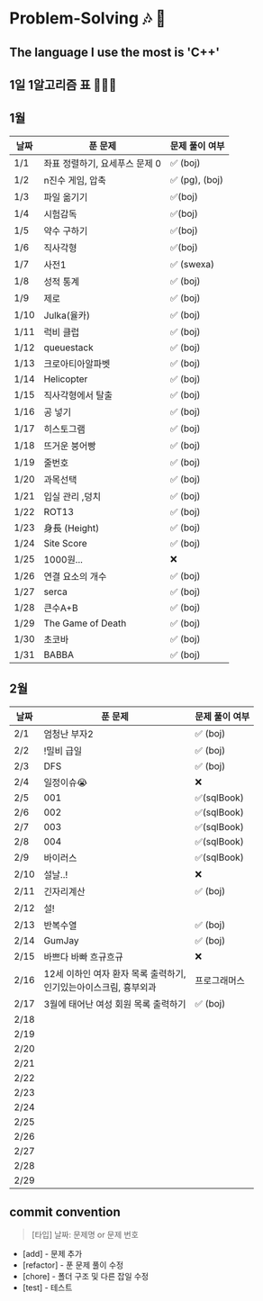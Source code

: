 # Problem-Solving 🎶 🎵

## The language I use the most is 'C++'

## 1일 1알고리즘 표 👩🏻‍💻

## 1월

| 날짜 | 푼 문제                        | 문제 풀이 여부 |
| ---- | ------------------------------ | -------------- |
| 1/1  | 좌표 정렬하기, 요세푸스 문제 0 | ✅ (boj)       |
| 1/2  | n진수 게임, 압축               | ✅ (pg), (boj) |
| 1/3  | 파일 옮기기                    | ✅(boj)        |
| 1/4  | 시험감독                       | ✅(boj)        |
| 1/5  | 약수 구하기                    | ✅(boj)        |
| 1/6  | 직사각형                       | ✅(boj)        |
| 1/7  | 사전1                          | ✅ (swexa)     |
| 1/8  | 성적 통계                      | ✅ (boj)       |
| 1/9  | 제로                           | ✅ (boj)       |
| 1/10 | Julka(율카)                    | ✅ (boj)       |
| 1/11 | 럭비 클럽                      | ✅ (boj)       |
| 1/12 | queuestack                     | ✅ (boj)       |
| 1/13 | 크로아티아알파벳               | ✅ (boj)       |
| 1/14 | Helicopter                     | ✅ (boj)       |
| 1/15 | 직사각형에서 탈출              | ✅ (boj)       |
| 1/16 | 공 넣기                        | ✅ (boj)       |
| 1/17 | 히스토그램                     | ✅ (boj)       |
| 1/18 | 뜨거운 붕어빵                  | ✅ (boj)       |
| 1/19 | 줄번호                         | ✅ (boj)       |
| 1/20 | 과목선택                       | ✅ (boj)       |
| 1/21 | 입실 관리 ,덩치                | ✅ (boj)       |
| 1/22 | ROT13                          | ✅ (boj)       |
| 1/23 | 身長 (Height)                  | ✅ (boj)       |
| 1/24 | Site Score                     | ✅ (boj)       |
| 1/25 | 1000원...                      | ❌             |
| 1/26 | 연결 요소의 개수               | ✅ (boj)       |
| 1/27 | serca                          | ✅ (boj)       |
| 1/28 | 큰수A+B                        | ✅ (boj)       |
| 1/29 | The Game of Death              | ✅ (boj)       |
| 1/30 | 초코바                         | ✅ (boj)       |
| 1/31 | BABBA                          | ✅ (boj)       |

## 2월

| 날짜 | 푼 문제                                                                | 문제 풀이 여부 |
| ---- | ---------------------------------------------------------------------- | -------------- |
| 2/1  | 엄청난 부자2                                                           | ✅ (boj)       |
| 2/2  | !밀비 급일                                                             | ✅ (boj)       |
| 2/3  | DFS                                                                    | ✅ (boj)       |
| 2/4  | 일정이슈😭                                                             | ❌             |
| 2/5  | 001                                                                    | ✅(sqlBook)    |
| 2/6  | 002                                                                    | ✅(sqlBook)    |
| 2/7  | 003                                                                    | ✅(sqlBook)    |
| 2/8  | 004                                                                    | ✅(sqlBook)    |
| 2/9  | 바이러스                                                               | ✅(sqlBook)    |
| 2/10 | 설날..!                                                                | ❌             |
| 2/11 | 긴자리계산                                                             | ✅ (boj)       |
| 2/12 | 설!                                                                    |                |
| 2/13 | 반복수열                                                               | ✅ (boj)       |
| 2/14 | GumJay                                                                 | ✅ (boj)       |
| 2/15 | 바쁘다 바빠 흐규흐규                                                   | ❌             |
| 2/16 | 12세 이하인 여자 환자 목록 출력하기,<br/> 인기있는아이스크림, 흉부외과 | 프로그래머스   |
| 2/17 | 3월에 태어난 여성 회원 목록 출력하기                                   | ✅ (boj)       |
| 2/18 |                                                                        |                |
| 2/19 |                                                                        |                |
| 2/20 |                                                                        |                |
| 2/21 |                                                                        |                |
| 2/22 |                                                                        |                |
| 2/23 |                                                                        |                |
| 2/24 |                                                                        |                |
| 2/25 |                                                                        |                |
| 2/26 |                                                                        |                |
| 2/27 |                                                                        |                |
| 2/28 |                                                                        |                |
| 2/29 |                                                                        |                |

## commit convention

> [타입] 날짜: 문제명 or 문제 번호

- [add] - 문제 추가
- [refactor] - 푼 문제 풀이 수정
- [chore] - 폴더 구조 및 다른 잡일 수정
- [test] - 테스트
